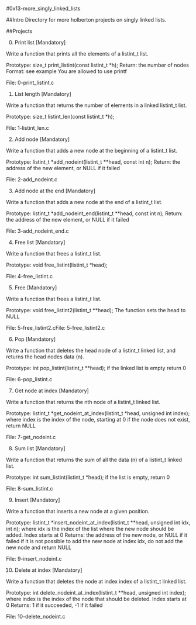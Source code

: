 #0x13-more_singly_linked_lists

##Intro
Directory for more holberton projects on singly linked lists.

##Projects

0. Print list [Mandatory]

Write a function that prints all the elements of a listint_t list.

Prototype: size_t print_listint(const listint_t *h);
Return: the number of nodes
Format: see example
You are allowed to use printf

File: 0-print_listint.c


1. List length [Mandatory]

Write a function that returns the number of elements in a linked listint_t list.

Prototype: size_t listint_len(const listint_t *h);

File: 1-listint_len.c


2. Add node [Mandatory]

Write a function that adds a new node at the beginning of a listint_t list.

Prototype: listint_t *add_nodeint(listint_t **head, const int n);
Return: the address of the new element, or NULL if it failed

File: 2-add_nodeint.c


3. Add node at the end [Mandatory]

Write a function that adds a new node at the end of a listint_t list.

Prototype: listint_t *add_nodeint_end(listint_t **head, const int n);
Return: the address of the new element, or NULL if it failed

File: 3-add_nodeint_end.c


4. Free list [Mandatory]

Write a function that frees a listint_t list.

Prototype: void free_listint(listint_t *head);

File: 4-free_listint.c


5. Free [Mandatory]

Write a function that frees a listint_t list.

Prototype: void free_listint2(listint_t **head);
The function sets the head to NULL

File: 5-free_listint2.cFile: 5-free_listint2.c

6. Pop [Mandatory]

Write a function that deletes the head node of a listint_t linked list, and returns the head nodes data (n).

Prototype: int pop_listint(listint_t **head);
if the linked list is empty return 0

File: 6-pop_listint.c

7. Get node at index [Mandatory]

Write a function that returns the nth node of a listint_t linked list.

Prototype: listint_t *get_nodeint_at_index(listint_t *head, unsigned int index);
where index is the index of the node, starting at 0
if the node does not exist, return NULL

File: 7-get_nodeint.c


8. Sum list [Mandatory]

Write a function that returns the sum of all the data (n) of a listint_t linked list.

Prototype: int sum_listint(listint_t *head);
if the list is empty, return 0


File: 8-sum_listint.c


9. Insert [Mandatory]

Write a function that inserts a new node at a given position.

Prototype: listint_t *insert_nodeint_at_index(listint_t **head, unsigned int idx, int n);
where idx is the index of the list where the new node should be added. Index starts at 0
Returns: the address of the new node, or NULL if it failed
if it is not possible to add the new node at index idx, do not add the new node and return NULL

File: 9-insert_nodeint.c


10. Delete at index  [Mandatory]

Write a function that deletes the node at index index of a listint_t linked list.

Prototype: int delete_nodeint_at_index(listint_t **head, unsigned int index);
where index is the index of the node that should be deleted. Index starts at 0
Returns: 1 if it succeeded, -1 if it failed

File: 10-delete_nodeint.c